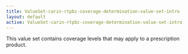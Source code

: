 ```yaml
---
title: ValueSet-carin-rtpbc-coverage-determination-value-set-intro
layout: default
active: ValueSet-carin-rtpbc-coverage-determination-value-set-intro
---
```


This value set contains coverage levels that may apply to a prescription product.